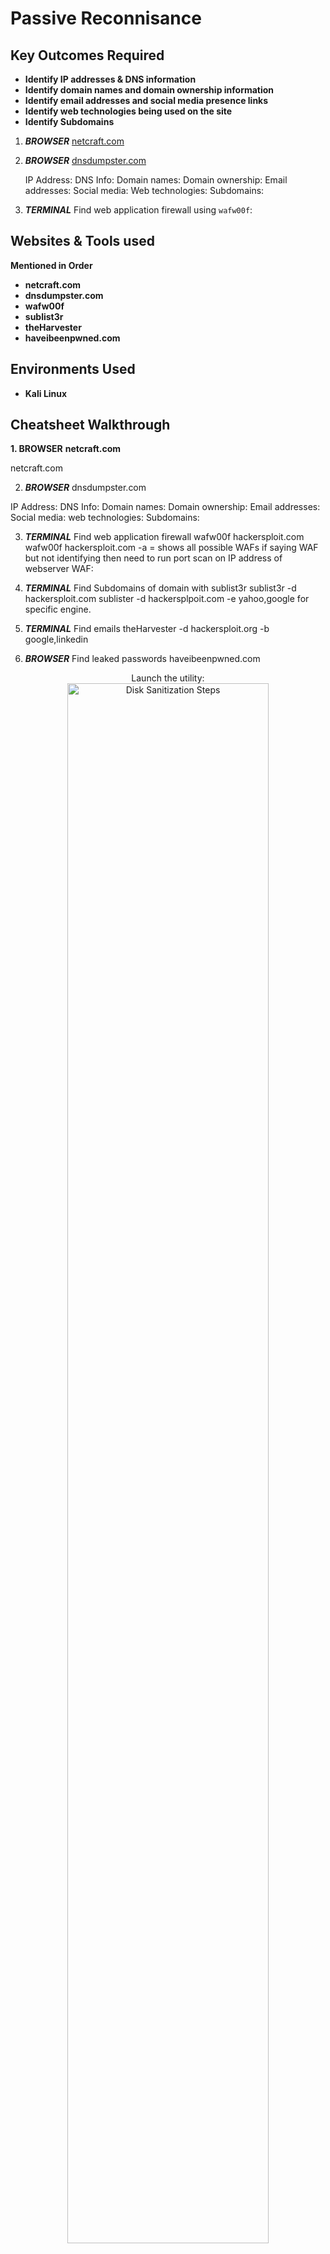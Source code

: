 <h1>Passive Reconnisance</h1>


<h2>Key Outcomes Required</h2>

- <b>Identify IP addresses & DNS information</b>
- <b>Identify domain names and domain ownership information</b>
- <b>Identify email addresses and social media presence links</b>
- <b>Identify web technologies being used on the site</b>
- <b>Identify Subdomains</b>
  

1. ***BROWSER***
   [netcraft.com](http://www.netcraft.com)

2. ***BROWSER***
   [dnsdumpster.com](https://dnsdumpster.com)

   IP Address:
   DNS Info:
   Domain names:
   Domain ownership:
   Email addresses:
   Social media:
   Web technologies:
   Subdomains:

3. ***TERMINAL***
   Find web application firewall using `wafw00f`:


<h2>Websites & Tools used</h2>
<b>Mentioned in Order</b>

- <b>netcraft.com</b> 
- <b>dnsdumpster.com</b>
- <b>wafw00f</b>
- <b>sublist3r</b>
- <b>theHarvester</b>
- <b>haveibeenpwned.com</b>

<h2>Environments Used </h2>

- <b>Kali Linux</b> 

<h2>Cheatsheet Walkthrough</h2>

<b>1. BROWSER</b>
<b>netcraft.com</b>
<b></b>
<b></b>
<b></b>
<b></b>
<b></b>
<b></b>
<b></b>
<b></b>
<b></b>
<b></b>
<b></b>
<b></b>
<b></b>


netcraft.com

2. ***BROWSER***
dnsdumpster.com

IP Address:
DNS Info:
Domain names:
Domain ownership:
Email addresses:
Social media:
web technologies:
Subdomains:

3. ***TERMINAL***
Find web application firewall 
wafw00f hackersploit.com
wafw00f hackersploit.com -a = shows all possible WAFs
if saying WAF but not identifying then need to run port scan on IP address of webserver
WAF:

4. ***TERMINAL***
Find Subdomains of domain with sublist3r
sublist3r -d hackersploit.com
sublister -d hackersplpoit.com -e yahoo,google for specific engine.

5. ***TERMINAL***
Find emails 
theHarvester -d hackersploit.org -b google,linkedin

6. ***BROWSER***
Find leaked passwords
haveibeenpwned.com</b>

<p align="center">
Launch the utility: <br/>
<img src="https://i.imgur.com/62TgaWL.png" height="80%" width="80%" alt="Disk Sanitization Steps"/>
<br />
<br />
Select the disk:  <br/>
<img src="https://i.imgur.com/tcTyMUE.png" height="80%" width="80%" alt="Disk Sanitization Steps"/>
<br />
<br />
Enter the number of passes: <br/>
<img src="https://i.imgur.com/nCIbXbg.png" height="80%" width="80%" alt="Disk Sanitization Steps"/>
<br />
<br />
Confirm your selection:  <br/>
<img src="https://i.imgur.com/cdFHBiU.png" height="80%" width="80%" alt="Disk Sanitization Steps"/>
<br />
<br />
Wait for process to complete (may take some time):  <br/>
<img src="https://i.imgur.com/JL945Ga.png" height="80%" width="80%" alt="Disk Sanitization Steps"/>
<br />
<br />
Sanitization complete:  <br/>
<img src="https://i.imgur.com/K71yaM2.png" height="80%" width="80%" alt="Disk Sanitization Steps"/>
<br />
<br />
Observe the wiped disk:  <br/>
<img src="https://i.imgur.com/AeZkvFQ.png" height="80%" width="80%" alt="Disk Sanitization Steps"/>
</p>

<!--
 ```diff
- text in red
+ text in green
! text in orange
# text in gray
@@ text in purple (and bold)@@
```
--!>
